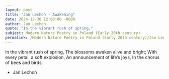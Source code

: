 ```yaml
---
layout: post
title: "Jan Lechoń - Awakening"
date: 2024-12-30 12:00:00 -0000
author: Jan Lechoń
quote: "In the vibrant rush of spring,"
subject: Modern Nature Poetry in Poland (Early 20th century)
permalink: /Modern Nature Poetry in Poland (Early 20th century)/Jan Lechoń/Jan Lechoń - Awakening
---
```


In the vibrant rush of spring,
The blossoms awaken alive and bright;
With every petal, a soft explosion,
An announcement of life’s joys,
In the chorus of bees and birds.

- Jan Lechoń
